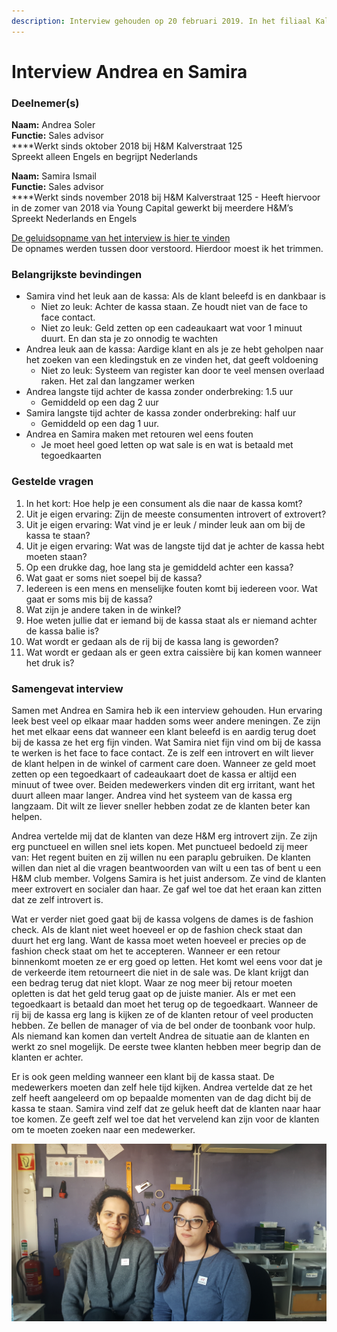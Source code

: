 ```yaml
---
description: Interview gehouden op 20 februari 2019. In het filiaal Kalverstraat 125.
---
```


# Interview Andrea en Samira

### **Deelnemer\(s\)**

**Naam:** Andrea Soler  
**Functie:** Sales advisor  
****Werkt sinds oktober 2018 bij H&M Kalverstraat 125  
Spreekt alleen Engels en begrijpt Nederlands

**Naam:** Samira Ismail  
**Functie:** Sales advisor  
****Werkt sinds november 2018 bij H&M Kalverstraat 125 - Heeft hiervoor in de zomer van 2018 via Young Capital gewerkt bij meerdere H&M’s  
Spreekt Nederlands en Engels

[De geluidsopname van het interview is hier te vinden](https://drive.google.com/open?id=16M8e72h65giSWdhUXLamIYUwXltchMPo)  
De opnames werden tussen door verstoord. Hierdoor moest ik het trimmen.

### **Belangrijkste bevindingen**

* Samira vind het leuk aan de kassa: Als de klant beleefd is en dankbaar is
  * Niet zo leuk: Achter de kassa staan. Ze houdt niet van de face to face contact.
  * Niet zo leuk: Geld zetten op een cadeaukaart wat voor 1 minuut duurt. En dan sta je zo onnodig te wachten 
* Andrea leuk aan de kassa: Aardige klant en als je ze hebt geholpen naar het zoeken van een kledingstuk en ze vinden het, dat geeft voldoening
  * Niet zo leuk: Systeem van register kan door te veel mensen overlaad raken. Het zal dan langzamer werken 
* Andrea langste tijd achter de kassa zonder onderbreking: 1.5 uur
  * Gemiddeld op een dag 2 uur
* Samira langste tijd achter de kassa zonder onderbreking: half uur
  * Gemiddeld op een dag 1 uur. 
* Andrea en Samira maken met retouren wel eens fouten
  * Je moet heel goed letten op wat sale is en wat is betaald met tegoedkaarten

### Gestelde vragen

1. In het kort: Hoe help je een consument als die naar de kassa komt?
2. Uit je eigen ervaring: Zijn de meeste consumenten introvert of extrovert?
3. Uit je eigen ervaring: Wat vind je er leuk / minder leuk aan om bij de kassa te staan?
4. Uit je eigen ervaring: Wat was de langste tijd dat je achter de kassa hebt moeten staan?
5. Op een drukke dag, hoe lang sta je gemiddeld achter een kassa?
6. Wat gaat er soms niet soepel bij de kassa?
7. Iedereen is een mens en menselijke fouten komt bij iedereen voor. Wat gaat er soms mis bij de kassa?
8. Wat zijn je andere taken in de winkel?
9. Hoe weten jullie dat er iemand bij de kassa staat als er niemand achter de kassa balie is?
10. Wat wordt er gedaan als de rij bij de kassa lang is geworden?
11. Wat wordt er gedaan als er geen extra caissière bij kan komen wanneer het druk is?

### **Samengevat interview**

Samen met Andrea en Samira heb ik een interview gehouden. Hun ervaring leek best veel op elkaar maar hadden soms weer andere meningen. Ze zijn het met elkaar eens dat wanneer een klant beleefd is en aardig terug doet bij de kassa ze het erg fijn vinden. Wat Samira niet fijn vind om bij de kassa te werken is het face to face contact. Ze is zelf een introvert en wilt liever de klant helpen in de winkel of carment care doen. Wanneer ze geld moet zetten op een tegoedkaart of cadeaukaart doet de kassa er altijd een minuut of twee over. Beiden medewerkers vinden dit erg irritant, want het duurt alleen maar langer. Andrea vind het systeem van de kassa erg langzaam. Dit wilt ze liever sneller hebben zodat ze de klanten beter kan helpen.

Andrea vertelde mij dat de klanten van deze H&M erg introvert zijn. Ze zijn erg punctueel en willen snel iets kopen. Met punctueel bedoeld zij meer van: Het regent buiten en zij willen nu een paraplu gebruiken. De klanten willen dan niet al die vragen beantwoorden van wilt u een tas of bent u een H&M club member. Volgens Samira is het juist andersom. Ze vind de klanten meer extrovert en socialer dan haar. Ze gaf wel toe dat het eraan kan zitten dat ze zelf introvert is.

Wat er verder niet goed gaat bij de kassa volgens de dames is de fashion check. Als de klant niet weet hoeveel er op de fashion check staat dan duurt het erg lang. Want de kassa moet weten hoeveel er precies op de fashion check staat om het te accepteren. Wanneer er een retour binnenkomt moeten ze er erg goed op letten. Het komt wel eens voor dat je de verkeerde item retourneert die niet in de sale was. De klant krijgt dan een bedrag terug dat niet klopt. Waar ze nog meer bij retour moeten opletten is dat het geld terug gaat op de juiste manier. Als er met een tegoedkaart is betaald dan moet het terug op de tegoedkaart. Wanneer de rij bij de kassa erg lang is kijken ze of de klanten retour of veel producten hebben. Ze bellen de manager of via de bel onder de toonbank voor hulp. Als niemand kan komen dan vertelt Andrea de situatie aan de klanten en werkt zo snel mogelijk. De eerste twee klanten hebben meer begrip dan de klanten er achter.

Er is ook geen melding wanneer een klant bij de kassa staat. De medewerkers moeten dan zelf hele tijd kijken. Andrea vertelde dat ze het zelf heeft aangeleerd om op bepaalde momenten van de dag dicht bij de kassa te staan. Samira vind zelf dat ze geluk heeft dat de klanten naar haar toe komen. Ze geeft zelf wel toe dat het vervelend kan zijn voor de klanten om te moeten zoeken naar een medewerker.

![Samira links en Andrea rechts](../../.gitbook/assets/samira-andrea.jpg)

